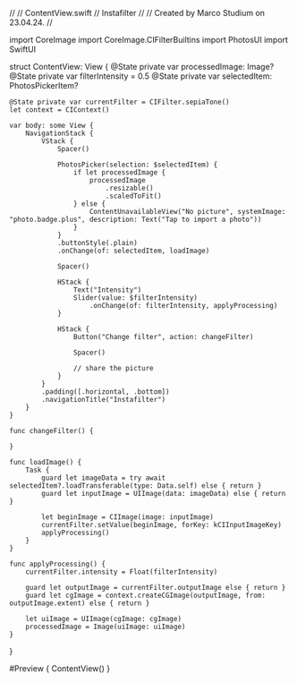 //
//  ContentView.swift
//  Instafilter
//
//  Created by Marco Studium on 23.04.24.
//

import CoreImage
import CoreImage.CIFilterBuiltins
import PhotosUI
import SwiftUI

struct ContentView: View {
    @State private var processedImage: Image?
    @State private var filterIntensity = 0.5
    @State private var selectedItem: PhotosPickerItem?
    
    @State private var currentFilter = CIFilter.sepiaTone()
    let context = CIContext()
    
    var body: some View {
        NavigationStack {
            VStack {
                Spacer()
                
                PhotosPicker(selection: $selectedItem) {
                    if let processedImage {
                        processedImage
                            .resizable()
                            .scaledToFit()
                    } else {
                        ContentUnavailableView("No picture", systemImage: "photo.badge.plus", description: Text("Tap to import a photo"))
                    }
                }
                .buttonStyle(.plain)
                .onChange(of: selectedItem, loadImage)
                
                Spacer()
                
                HStack {
                    Text("Intensity")
                    Slider(value: $filterIntensity)
                        .onChange(of: filterIntensity, applyProcessing)
                }
                
                HStack {
                    Button("Change filter", action: changeFilter)
                    
                    Spacer()
                    
                    // share the picture
                }
            }
            .padding([.horizontal, .bottom])
            .navigationTitle("Instafilter")
        }
    }
    
    func changeFilter() {
        
    }
    
    func loadImage() {
        Task {
            guard let imageData = try await selectedItem?.loadTransferable(type: Data.self) else { return }
            guard let inputImage = UIImage(data: imageData) else { return }
            
            let beginImage = CIImage(image: inputImage)
            currentFilter.setValue(beginImage, forKey: kCIInputImageKey)
            applyProcessing()
        }
    }
    
    func applyProcessing() {
        currentFilter.intensity = Float(filterIntensity)
        
        guard let outputImage = currentFilter.outputImage else { return }
        guard let cgImage = context.createCGImage(outputImage, from: outputImage.extent) else { return }
        
        let uiImage = UIImage(cgImage: cgImage)
        processedImage = Image(uiImage: uiImage)
    }
}

#Preview {
    ContentView()
}
